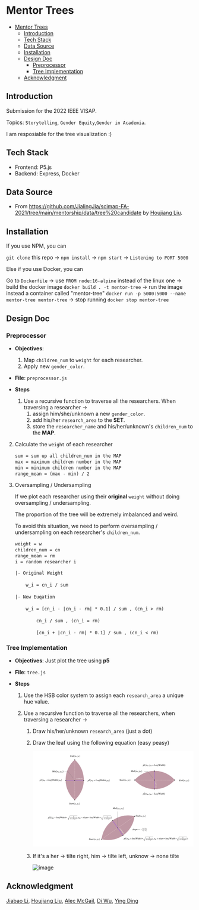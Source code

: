 # Mentor Trees

- [Mentor Trees](#mentor-trees)
	- [Introduction](#introduction)
	- [Tech Stack](#tech-stack)
	- [Data Source](#data-source)
	- [Installation](#installation)
	- [Design Doc](#design-doc)
		- [Preprocessor](#preprocessor)
		- [Tree Implementation](#tree-implementation)
	- [Acknowledgment](#acknowledgment)

## Introduction
Submission for the 2022 IEEE VISAP. 

Topics: `Storytelling`, `Gender Equity`,`Gender in Academia`. 

I am resposiable for the tree visualization :)

## Tech Stack
* Frontend: P5.js
* Backend: Express, Docker

## Data Source
* From https://github.com/JialingJia/scimap-FA-2021/tree/main/mentorship/data/tree%20candidate by [Houjiang Liu](https://github.com/JialingJia).

## Installation
If you use NPM, you can 

`git clone` this repo -> `npm install` -> `npm start` -> `Listening to PORT 5000`

Else if you use Docker, you can 

Go to `Dockerfile` -> use `FROM node:16-alpine` instead of the linux one -> build the docker image `docker build . -t mentor-tree` -> run the image instead a container called "mentor-tree" `docker run -p 5000:5000 --name mentor-tree mentor-tree` -> stop running `docker stop mentor-tree`

## Design Doc

### Preprocessor

- **Objectives**: 
	1. Map `children_num` to `weight` for each researcher.
	2. Apply new `gender_color`.
- **File**: `preprocessor.js`

- **Steps**
	1. Use a recursive function to traverse all the researchers. When traversing a researcher ->
		1. assign him/she/unknown a new `gender_color`.
		2. add his/her `research_area` to the **SET**.
		3. store the `researcher_name` and his/her/unknown's `children_num` to the **MAP**.

2. Calculate the `weight` of each researcher 

	```
	sum = sum up all children_num in the MAP
	max = maximum children number in the MAP
	min = minimum children number in the MAP
	range_mean = (max - min) / 2
	```

3. Oversampling / Undersampling

	If we plot each researcher using their **original** `weight` without doing oversampling / undersampling.

	The proportion of the tree will be extremely imbalanced and weird. 

	To avoid this situation, we need to perform oversampling / undersampling on each researcher's `children_num`.

	```
	weight = w
	children_num = cn
	range_mean = rm
	i = random researcher i
	```

	```
	|- Original Weight

		w_i = cn_i / sum

	|- New Euqation

		w_i = [cn_i - |cn_i - rm| * 0.1] / sum , (cn_i > rm)

			cn_i / sum , (cn_i = rm)

			[cn_i + |cn_i - rm| * 0.1] / sum , (cn_i < rm) 

	``` 

### Tree Implementation

- **Objectives**: Just plot the tree using **p5**

- **File**: `tree.js` 

- **Steps**

	1. Use the HSB color system to assign each `research_area` a unique hue value.

	2. Use a recursive function to traverse all the researchers, when traversing a researcher ->
		1. Draw his/her/unknown `research_area` (just a dot)
		2. Draw the leaf using the following equation (easy peasy)

			![image](images/leaf.png)
		3. If it's a her -> tilte right, him -> tilte left, unknow -> none tilte

			![image](images/version3/Charles%20Sanders%20Peirce.png)
## Acknowledgment
[Jiabao Li](https://github.com/jiabaoli), [Houjiang Liu](https://github.com/JialingJia), [Alec McGail](https://github.com/amcgail), [Di Wu](#acknowledgment), [Ying Ding](#acknowledgment)